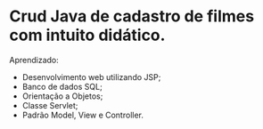 # Crud Java de cadastro de filmes com intuito didático.

Aprendizado:
  - Desenvolvimento web utilizando JSP;
  - Banco de dados SQL;
  - Orientação a Objetos;
  - Classe Servlet;
  - Padrão Model, View e Controller.
